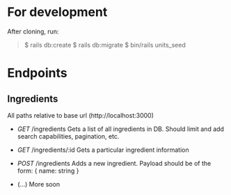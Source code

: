 # For development

After cloning, run:
>
> $ rails db:create
> $ rails db:migrate
> $ bin/rails units_seed
>

# Endpoints

## Ingredients
 All paths relative to base url (http://localhost:3000)

- *GET* /ingredients
Gets a list of all ingredients in DB. Should limit and add search capabilities, pagination, etc.

- *GET* /ingredients/:id
Gets a particular ingredient information

- *POST* /ingredients
Adds a new ingredient. Payload should be of the form:
{
  name: string
}

- (...) More soon